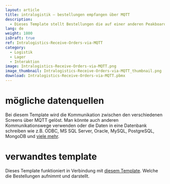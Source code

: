 ```yaml
---
layout: article
title: intralogistik – bestellungen empfangen über MQTT
description: 
  - Dieses Template stellt Bestellungen die auf einer anderen Peakboard Box über MQTT aufgegben wurden dar. So hat man immer die Übersicht, welche Bestellungen noch offen sind.
lang: de
weight: 1800
isDraft: true
ref: Intralogistics-Receive-Orders-via-MQTT
category:
  - Logistik
  - Lager
  - Interaktion
image: Intralogistics-Receive-Orders-via-MQTT.png
image_thumbnail: Intralogistics-Receive-Orders-via-MQTT_thumbnail.png
download: Intralogistics-Receive-Orders-via-MQTT.pbmx
---
```


# mögliche datenquellen

Bei diesem Template wird die Kommunikation zwischen den verschiedenen Screens über MQTT gelöst. Man könnte auch anderen Kommunikationswege verwenden oder die Daten in eine Datenbank schreiben wie z.B. ODBC, MS SQL Server, Oracle, MySQL, PostgreSQL, MongoDB und [viele mehr](https://peakboard.com/datenanbindungen/).

# verwandtes template

Dieses Template funktioniert in Verbindung mit [diesem Template](https://templates.peakboard.com/Intralogistics-Order-Parts-with-MQTT/de). Welche die Bestellungen aufnimmt und darstellt.
